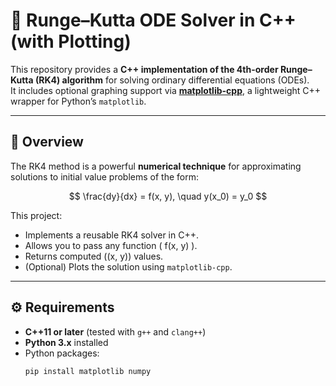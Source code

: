 # 🚀 Runge–Kutta ODE Solver in C++ (with Plotting)

This repository provides a **C++ implementation of the 4th-order Runge–Kutta (RK4) algorithm** for solving ordinary differential equations (ODEs).  
It includes optional graphing support via **[matplotlib-cpp](https://github.com/lava/matplotlib-cpp)**, a lightweight C++ wrapper for Python’s `matplotlib`.

---

## 📖 Overview

The RK4 method is a powerful **numerical technique** for approximating solutions to initial value problems of the form:

$$
\frac{dy}{dx} = f(x, y), \quad y(x_0) = y_0
$$

This project:
- Implements a reusable RK4 solver in C++.  
- Allows you to pass any function \( f(x, y) \).  
- Returns computed \((x, y)\) values.  
- (Optional) Plots the solution using `matplotlib-cpp`.  

---

## ⚙️ Requirements

- **C++11 or later** (tested with `g++` and `clang++`)  
- **Python 3.x** installed  
- Python packages:  
  ```bash
  pip install matplotlib numpy
